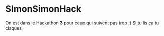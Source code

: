 # SImonSimonHack
On est dans le Hackathon <strong>3</strong> pour ceux qui suivent pas trop ;)
Si tu lis ça tu claques
